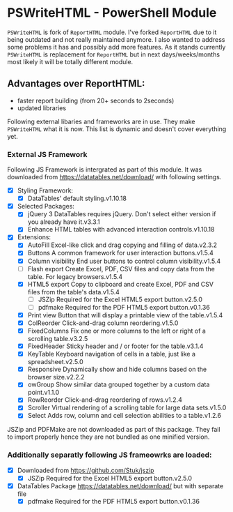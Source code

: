 # PSWriteHTML - PowerShell Module

`PSWriteHTML` is fork of `ReportHTML` module. I've forked `ReportHTML` due to it being outdated and not really maintained anymore. I also wanted to address some problems it has and possibly add more features. As it stands currently `PSWriteHTML` is replacement for `ReportHTML` but in next days/weeks/months most likely it will be totally different module.

## Advantages over ReportHTML:
- faster report building (from 20+ seconds to 2seconds)
- updated libraries


Following external libaries and frameworks are in use. They make `PSWriteHTML` what it is now. This list is dynamic and doesn't cover everything yet.

### External JS Framework

Following JS Framework is intergrated as part of this module. It was downloaded from https://datatables.net/download/ with following settings.

- [x] Styling Framework:
    - [x] DataTables' default styling.v1.10.18
- [x] Selected Packages:
    - [x] jQuery 3 DataTables requires jQuery. Don't select either version if you already have it.v3.3.1
    - [x] Enhance HTML tables with advanced interaction controls.v1.10.18
- [x] Extensions:
    - [x] AutoFill Excel-like click and drag copying and filling of data.v2.3.2
    - [x] Buttons A common framework for user interaction buttons.v1.5.4
    - [x] Column visibility End user buttons to control column visibility.v1.5.4
    - [ ] Flash export Create Excel, PDF, CSV files and copy data from the table. For legacy browsers.v1.5.4
    - [x] HTML5 export Copy to clipboard and create Excel, PDF and CSV files from the table's data.v1.5.4
        - [ ] JSZip Required for the Excel HTML5 export button.v2.5.0
        - [ ] pdfmake Required for the PDF HTML5 export button.v0.1.36
    - [x] Print view Button that will display a printable view of the table.v1.5.4
    - [x] ColReorder Click-and-drag column reordering.v1.5.0
    - [x] FixedColumns Fix one or more columns to the left or right of a scrolling table.v3.2.5
    - [x] FixedHeader Sticky header and / or footer for the table.v3.1.4
    - [x] KeyTable Keyboard navigation of cells in a table, just like a spreadsheet.v2.5.0
    - [x] Responsive Dynamically show and hide columns based on the browser size.v2.2.2
    - [x] owGroup Show similar data grouped together by a custom data point.v1.1.0
    - [x] RowReorder Click-and-drag reordering of rows.v1.2.4
    - [x] Scroller Virtual rendering of a scrolling table for large data sets.v1.5.0
    - [x] Select Adds row, column and cell selection abilities to a table.v1.2.6

JSZip and PDFMake are not downloaded as part of this package. They fail to import properly hence they are not bundled as one minified version.

### Additionally separatly following JS frameowrks are loaded:

- [x] Downloaded from https://github.com/Stuk/jszip
    - [x] JSZip Required for the Excel HTML5 export button.v2.5.0
- [x] DataTables Package https://datatables.net/download/ but with separate file
    - [x] pdfmake Required for the PDF HTML5 export button.v0.1.36